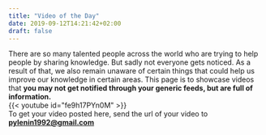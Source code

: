 ```yaml
---
title: "Video of the Day"
date: 2019-09-12T14:21:42+02:00
draft: false
---
```

<div class="sharethis-inline-follow-buttons"></div>

There are so many talented people across the world who are trying to help people by sharing knowledge. But sadly not everyone gets noticed. As a result of that, we also remain unaware of certain things that could help us improve our knowledge in certain areas. This page is to showcase videos that **you may not get notified through your generic feeds, but are full of information.**
<br>
{{< youtube id="fe9h17PYn0M" >}}
<br>
To get your video posted here, send the url of your video to **pylenin1992@gmail.com**
